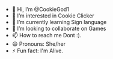 - 👋 Hi, I’m @CookieGod1
- 👀 I’m interested in Cookie Clicker
- 🌱 I’m currently learning Sign language 
- 💞️ I’m looking to collaborate on Games
- 📫 How to reach me Dont :).
- 😄 Pronouns: She/her
- ⚡ Fun fact: I'm Alive. 

<!---
CookieGod1/CookieGod1 is a ✨ special ✨ repository because its `README.md` (this file) appears on your GitHub profile.
You can click the Preview link to take a look at your changes.
--->
